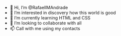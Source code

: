- 👋 Hi, I’m @RafaellMAndrade
- 👀 I’m interested in discovery how this world is good
- 🌱 I’m currently learning HTML and CSS
- 💞️ I’m looking to collaborate with all  
- 📫 Call with me using my contacts

<!---
RafaellMAndrade/RafaellMAndrade is a ✨ special ✨ repository because its `README.md` (this file) appears on your GitHub profile.
You can click the Preview link to take a look at your changes.
--->
